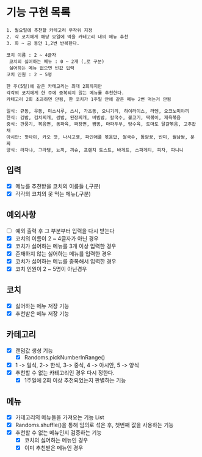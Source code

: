 # 기능 구현 목록

```
1. 월요일에 추천할 카테고리 무작위 지정
2. 각 코치에게 해당 요일에 먹을 카테고리 내의 메뉴 추천
3. 화 ~ 금 동안 1,2번 반복한다.

코치 이름 : 2 ~ 4글자
 코치의 싫어하는 메뉴 : 0 ~ 2개 (,로 구분)
 싫어하는 메뉴 없으면 빈값 입력
코치 인원 : 2 ~ 5명

한 주(5일)에 같은 카테고리는 최대 2회까지만
각각의 코치에게 한 주에 중복되지 않는 메뉴를 추천한다.
카테고리 2회 초과하면 안됨, 한 코치가 1주일 안에 같은 메뉴 2번 먹는거 안됨

일식: 규동, 우동, 미소시루, 스시, 가츠동, 오니기리, 하이라이스, 라멘, 오코노미야끼
한식: 김밥, 김치찌개, 쌈밥, 된장찌개, 비빔밥, 칼국수, 불고기, 떡볶이, 제육볶음
중식: 깐풍기, 볶음면, 동파육, 짜장면, 짬뽕, 마파두부, 탕수육, 토마토 달걀볶음, 고추잡채
아시안: 팟타이, 카오 팟, 나시고렝, 파인애플 볶음밥, 쌀국수, 똠얌꿍, 반미, 월남쌈, 분짜
양식: 라자냐, 그라탱, 뇨끼, 끼슈, 프렌치 토스트, 바게트, 스파게티, 피자, 파니니

```

## 입력

- [x] 메뉴를 추천받을 코치의 이름들 (,구분)
- [x] 각각의 코치의 못 먹는 메뉴(,구분)

## 예외사항

- [ ] 예외 출력 후 그 부분부터 입력을 다시 받는다
- [x] 코치의 이름이 2 ~ 4글자가 아닌 경우
- [x] 코치가 싫어하는 메뉴를 3개 이상 입력한 경우
- [x] 존재하지 않는 싫어하는 메뉴를 입력한 경우
- [x] 코치가 싫어하는 메뉴를 중복해서 입력한 경우
- [x] 코치 인원이 2 ~ 5명이 아닌경우

## 코치

- [x] 싫어하는 메뉴 저장 기능
- [x] 추천받은 메뉴 저장 기능

## 카테고리

- [x] 랜덤값 생성 기능
    - [x] Randoms.pickNumberInRange()
- [x] 1 -> 일식, 2-> 한식, 3-> 중식, 4 -> 아시안, 5 -> 양식
- [x] 추천할 수 없는 카테고리인 경우 다시 정한다.
    - [x] 1주일에 2회 이상 추천되었는지 판별하는 기능

## 메뉴

- [x] 카테고리의 메뉴들을 가져오는 기능 List<String>
- [x] Randoms.shuffle()을 통해 임의로 섞은 후, 첫번째 값을 사용하는 기능
- [x] 추천할 수 없는 메뉴인지 검증하는 기능
    - [x] 코치의 싫어하는 메뉴인 경우
    - [x] 이미 추천받은 메뉴인 경우